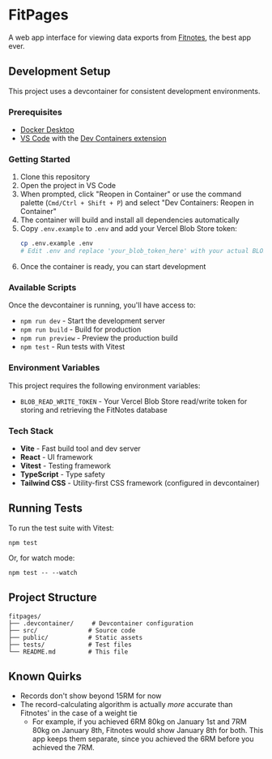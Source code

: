 # FitPages

A web app interface for viewing data exports from [Fitnotes](http://www.fitnotesapp.com/), the best app ever.

## Development Setup

This project uses a devcontainer for consistent development environments.

### Prerequisites

- [Docker Desktop](https://www.docker.com/products/docker-desktop/)
- [VS Code](https://code.visualstudio.com/) with the [Dev Containers extension](https://marketplace.visualstudio.com/items?itemName=ms-vscode-remote.remote-containers)

### Getting Started

1. Clone this repository
2. Open the project in VS Code
3. When prompted, click "Reopen in Container" or use the command palette (`Cmd/Ctrl + Shift + P`) and select "Dev Containers: Reopen in Container"
4. The container will build and install all dependencies automatically
5. Copy `.env.example` to `.env` and add your Vercel Blob Store token:
   ```bash
   cp .env.example .env
   # Edit .env and replace 'your_blob_token_here' with your actual BLOB_READ_WRITE_TOKEN
   ```
6. Once the container is ready, you can start development

### Available Scripts

Once the devcontainer is running, you'll have access to:

- `npm run dev` - Start the development server
- `npm run build` - Build for production
- `npm run preview` - Preview the production build
- `npm test` - Run tests with Vitest

### Environment Variables

This project requires the following environment variables:

- `BLOB_READ_WRITE_TOKEN` - Your Vercel Blob Store read/write token for storing and retrieving the FitNotes database

### Tech Stack

- **Vite** - Fast build tool and dev server
- **React** - UI framework
- **Vitest** - Testing framework
- **TypeScript** - Type safety
- **Tailwind CSS** - Utility-first CSS framework (configured in devcontainer)

## Running Tests

To run the test suite with Vitest:

```
npm test
```

Or, for watch mode:

```
npm test -- --watch
```

## Project Structure

```
fitpages/
├── .devcontainer/     # Devcontainer configuration
├── src/              # Source code
├── public/           # Static assets
├── tests/            # Test files
└── README.md         # This file
```

## Known Quirks

- Records don't show beyond 15RM for now
- The record-calculating algorithm is actually _more_ accurate than Fitnotes' in the case of a weight tie
  - For example, if you achieved 6RM 80kg on January 1st and 7RM 80kg on January 8th, Fitnotes would show January 8th for both. This app keeps them separate, since you achieved the 6RM before you achieved the 7RM.
